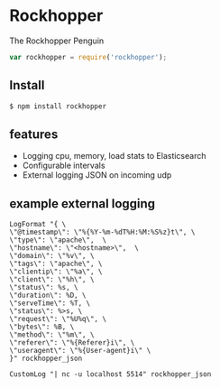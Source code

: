 # Rockhopper 

The Rockhopper Penguin

```js
var rockhopper = require('rockhopper');
```

## Install

```bash
$ npm install rockhopper
```

## features

  * Logging cpu, memory, load stats to Elasticsearch
  * Configurable intervals
  * External logging JSON on incoming udp

## example external logging

```
LogFormat "{ \
\"@timestamp\": \"%{%Y-%m-%dT%H:%M:%S%z}t\", \
\"type\": \"apache\",  \
\"hostname\": \"<hostname>\",  \
\"domain\": \"%v\", \
\"tags\": \"apache\", \
\"clientip\": \"%a\", \
\"client\": \"%h\", \
\"status\": %s, \
\"duration\": %D, \
\"serveTime\": %T, \
\"status\": %>s, \
\"request\": \"%U%q\", \
\"bytes\": %B, \
\"method\": \"%m\", \
\"referer\": \"%{Referer}i\", \
\"useragent\": \"%{User-agent}i\" \
}" rockhopper_json

CustomLog "| nc -u localhost 5514" rockhopper_json
```
